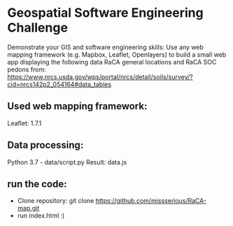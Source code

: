 Geospatial Software Engineering Challenge
====================================
Demonstrate your GIS and software engineering skills:
Use any web mapping framework (e.g. Mapbox, Leaflet, Openlayers) to build a small web app
displaying the following data RaCA general locations and RaCA SOC pedons from: 
https://www.nrcs.usda.gov/wps/portal/nrcs/detail/soils/survey/?cid=nrcs142p2_054164#data_tables

Used web mapping framework:
-----------------
Leaflet: 1.7.1


Data processing:
-------------------
Python 3.7 - data/script.py
Result: data.js


run the code:
-------------------
* Clone repository: git clone https://github.com/missserious/RaCA-map.git
* run index.html :) 

